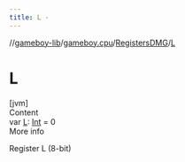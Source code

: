 ```yaml
---
title: L -
---
```

//[gameboy-lib](../../index.md)/[gameboy.cpu](../index.md)/[RegistersDMG](index.md)/[L](-l.md)



# L  
[jvm]  
Content  
var [L](-l.md): [Int](https://kotlinlang.org/api/latest/jvm/stdlib/kotlin/-int/index.html) = 0  
More info  


Register L (8-bit)

  



